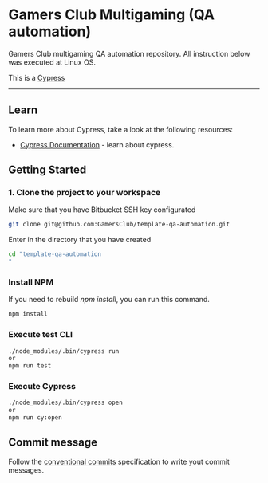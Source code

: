 # Gamers Club Multigaming (QA automation)

Gamers Club multigaming QA automation repository. All instruction below was executed at Linux OS.

This is a [Cypress](https://www.cypress.io/)

---

## Learn

To learn more about Cypress, take a look at the following resources:

- [Cypress Documentation](https://docs.cypress.io/guides/overview/why-cypress.html) - learn about cypress.

## Getting Started

### 1. Clone the project to your workspace
Make sure that you have Bitbucket SSH key configurated
```bash
git clone git@github.com:GamersClub/template-qa-automation.git
```

Enter in the directory that you have created
```bash
cd "template-qa-automation
"
```



### Install NPM

If you need to rebuild _npm install_, you can run this command.
```bash
npm install
```

### Execute test CLI

```bash
./node_modules/.bin/cypress run
or
npm run test


```

### Execute Cypress

```bash
./node_modules/.bin/cypress open
or 
npm run cy:open
```

## Commit message

Follow the [conventional commits](https://www.conventionalcommits.org/en/v1.0.0) specification to write yout commit messages.

#
